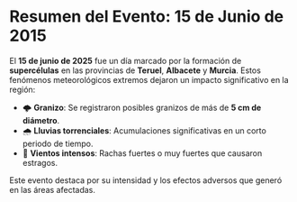 # Resumen del Evento: 15 de Junio de 2015

El **15 de junio de 2025** fue un día marcado por la formación de **supercélulas** en las provincias de **Teruel**, **Albacete** y **Murcia**. Estos fenómenos meteorológicos extremos dejaron un impacto significativo en la región:

- 🌩️ **Granizo**: Se registraron posibles granizos de más de **5 cm de diámetro**.
- 🌧️ **Lluvias torrenciales**: Acumulaciones significativas en un corto periodo de tiempo.
- 💨 **Vientos intensos**: Rachas fuertes o muy fuertes que causaron estragos.

Este evento destaca por su intensidad y los efectos adversos que generó en las áreas afectadas.
